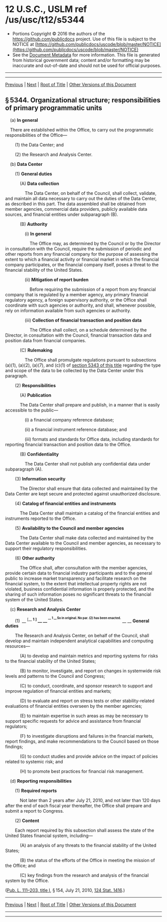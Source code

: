 ---
---

# 12 U.S.C., USLM ref /us/usc/t12/s5344

* Portions Copyright © 2016 the authors of the https://github.com/publicdocs project.
  Use of this file is subject to the NOTICE at [https://github.com/publicdocs/uscode/blob/master/NOTICE](https://github.com/publicdocs/uscode/blob/master/NOTICE)
* See the [Document Metadata](././../../../../../..//README.md) for more information.
  This file is generated from historical government data; content and/or formatting may be inaccurate and out-of-date and should not be used for official purposes.

----------
----------

[Previous](./../../../../../..//us/usc/t12/ch53/schI/ptB/m__us_usc_t12_s5343.md) | [Next](./../../../../../..//us/usc/t12/ch53/schI/ptB/m__us_usc_t12_s5345.md) | [Root of Title](./../../../../../../) | [Other Versions of this Document](https://publicdocs.github.io/go/links?ns=uslm&ref=%2Fus%2Fusc%2Ft12%2Fs5344)

## § 5344. Organizational structure; responsibilities of primary programmatic units

    (a) __In general__ 

    There are established within the Office, to carry out the programmatic responsibilities of the Office—

        (1) the Data Center; and

        (2) the Research and Analysis Center.

    (b) __Data Center__ 

        (1) __General duties__ 

            (A) __Data collection__ 

                The Data Center, on behalf of the Council, shall collect, validate, and maintain all data necessary to carry out the duties of the Data Center, as described in this part. The data assembled shall be obtained from member agencies, commercial data providers, publicly available data sources, and financial entities under subparagraph (B).

            (B) __Authority__ 

                (i) __In general__ 

                    The Office may, as determined by the Council or by the Director in consultation with the Council, require the submission of periodic and other reports from any financial company for the purpose of assessing the extent to which a financial activity or financial market in which the financial company participates, or the financial company itself, poses a threat to the financial stability of the United States.

                (ii) __Mitigation of report burden__ 

                    Before requiring the submission of a report from any financial company that is regulated by a member agency, any primary financial regulatory agency, a foreign supervisory authority, or the Office shall coordinate with such agencies or authority, and shall, whenever possible, rely on information available from such agencies or authority.

                (iii) __Collection of financial transaction and position data__ 

                    The Office shall collect, on a schedule determined by the Director, in consultation with the Council, financial transaction data and position data from financial companies.

            (C) __Rulemaking__ 

                The Office shall promulgate regulations pursuant to subsections (a)(1), (a)(2), (a)(7), and (c)(1) of [section 5343 of this title][/us/usc/t12/s5343] regarding the type and scope of the data to be collected by the Data Center under this paragraph.

        (2) __Responsibilities__ 

            (A) __Publication__ 

            The Data Center shall prepare and publish, in a manner that is easily accessible to the public—

                (i) a financial company reference database;

                (ii) a financial instrument reference database; and

                (iii) formats and standards for Office data, including standards for reporting financial transaction and position data to the Office.

            (B) __Confidentiality__ 

                The Data Center shall not publish any confidential data under subparagraph (A).

        (3) __Information security__ 

            The Director shall ensure that data collected and maintained by the Data Center are kept secure and protected against unauthorized disclosure.

        (4) __Catalog of financial entities and instruments__ 

            The Data Center shall maintain a catalog of the financial entities and instruments reported to the Office.

        (5) __Availability to the Council and member agencies__ 

            The Data Center shall make data collected and maintained by the Data Center available to the Council and member agencies, as necessary to support their regulatory responsibilities.

        (6) __Other authority__ 

            The Office shall, after consultation with the member agencies, provide certain data to financial industry participants and to the general public to increase market transparency and facilitate research on the financial system, to the extent that intellectual property rights are not violated, business confidential information is properly protected, and the sharing of such information poses no significant threats to the financial system of the United States.

    (c) __Research and Analysis Center__ 

        (1)  __ <sup>\[__  __1__  __\]</sup> __  __ <sup><sup> __  __1__  __ So in original. No par. (2) has been enacted.__  __ </sup></sup> __  __General duties__ 

        The Research and Analysis Center, on behalf of the Council, shall develop and maintain independent analytical capabilities and computing resources—

            (A) to develop and maintain metrics and reporting systems for risks to the financial stability of the United States;

            (B) to monitor, investigate, and report on changes in systemwide risk levels and patterns to the Council and Congress;

            (C) to conduct, coordinate, and sponsor research to support and improve regulation of financial entities and markets;

            (D) to evaluate and report on stress tests or other stability-related evaluations of financial entities overseen by the member agencies;

            (E) to maintain expertise in such areas as may be necessary to support specific requests for advice and assistance from financial regulators;

            (F) to investigate disruptions and failures in the financial markets, report findings, and make recommendations to the Council based on those findings;

            (G) to conduct studies and provide advice on the impact of policies related to systemic risk; and

            (H) to promote best practices for financial risk management.

    (d) __Reporting responsibilities__ 

        (1) __Required reports__ 

            Not later than 2 years after July 21, 2010, and not later than 120 days after the end of each fiscal year thereafter, the Office shall prepare and submit a report to Congress.

        (2) __Content__ 

        Each report required by this subsection shall assess the state of the United States financial system, including—

            (A) an analysis of any threats to the financial stability of the United States;

            (B) the status of the efforts of the Office in meeting the mission of the Office; and

            (C) key findings from the research and analysis of the financial system by the Office.

([Pub. L. 111–203, title I][/us/pl/111/203/tI], § 154, July 21, 2010, [124 Stat. 1416][/us/stat/124/1416].)

----------

[Previous](./../../../../../..//us/usc/t12/ch53/schI/ptB/m__us_usc_t12_s5343.md) | [Next](./../../../../../..//us/usc/t12/ch53/schI/ptB/m__us_usc_t12_s5345.md) | [Root of Title](./../../../../../../) | [Other Versions of this Document](https://publicdocs.github.io/go/links?ns=uslm&ref=%2Fus%2Fusc%2Ft12%2Fs5344)

----------
----------

[/us/usc/t12/s5343]: https://publicdocs.github.io/go/links?ns=uslm&ref=%2Fus%2Fusc%2Ft12%2Fs5343
[/us/pl/111/203/tI]: https://publicdocs.github.io/go/links?ns=uslm&ref=%2Fus%2Fpl%2F111%2F203%2FtI
[/us/stat/124/1416]: https://publicdocs.github.io/go/links?ns=uslm&ref=%2Fus%2Fstat%2F124%2F1416



